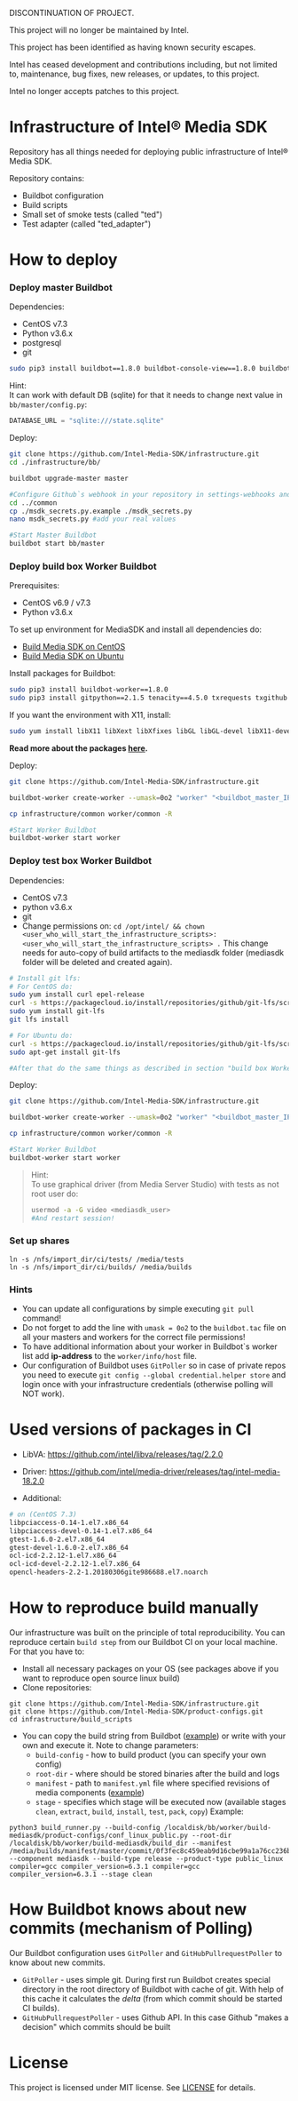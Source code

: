 DISCONTINUATION OF PROJECT. 

This project will no longer be maintained by Intel.

This project has been identified as having known security escapes.

Intel has ceased development and contributions including, but not limited to, maintenance, bug fixes, new releases, or updates, to this project.  

Intel no longer accepts patches to this project.
# Infrastructure of Intel® Media SDK
Repository has all things needed for deploying public infrastructure of Intel® Media SDK.  
  
Repository contains:  
- Buildbot configuration
- Build scripts
- Small set of smoke tests (called "ted")
- Test adapter (called "ted_adapter")


# How to deploy
### Deploy master Buildbot
Dependencies:
- CentOS v7.3
- Python v3.6.x
- postgresql
- git

```bash
sudo pip3 install buildbot==1.8.0 buildbot-console-view==1.8.0 buildbot-www==1.8.0
```
Hint:  
It can work with default DB (sqlite) for that it needs to change next value in `bb/master/config.py`:
```python
DATABASE_URL = "sqlite:///state.sqlite"
```

Deploy:
```bash
git clone https://github.com/Intel-Media-SDK/infrastructure.git
cd ./infrastructure/bb/

buildbot upgrade-master master

#Configure Github`s webhook in your repository in settings-webhooks and create Github`s token after that do:
cd ../common
cp ./msdk_secrets.py.example ./msdk_secrets.py
nano msdk_secrets.py #add your real values

#Start Master Buildbot
buildbot start bb/master
```
### Deploy build box Worker Buildbot
Prerequisites:
- CentOS v6.9 / v7.3
- Python v3.6.x

To set up environment for MediaSDK and install all dependencies do:
- [Build Media SDK on CentOS](https://github.com/Intel-Media-SDK/MediaSDK/wiki/Build-Media-SDK-on-CentOS)
- [Build Media SDK on Ubuntu](https://github.com/Intel-Media-SDK/MediaSDK/wiki/Build-Media-SDK-on-Ubuntu)

Install packages for Buildbot:
```bash
sudo pip3 install buildbot-worker==1.8.0
sudo pip3 install gitpython==2.1.5 tenacity==4.5.0 txrequests txgithub service_identity
```
If you want the environment with X11, install:
```bash
sudo yum install libX11 libXext libXfixes libGL libGL-devel libX11-devel 
```
**Read more about the packages [here](docs/packages.md).**

Deploy:
```bash
git clone https://github.com/Intel-Media-SDK/infrastructure.git

buildbot-worker create-worker --umask=0o2 "worker" "<buildbot_master_IP>:9000" "<your_worker_name>" "pass"

cp infrastructure/common worker/common -R

#Start Worker Buildbot
buildbot-worker start worker
```

### Deploy test box Worker Buildbot
Dependencies:
- CentOS v7.3
- python v3.6.x
- git
- Change permissions on: `cd /opt/intel/ && chown <user_who_will_start_the_infrastructure_scripts>:<user_who_will_start_the_infrastructure_scripts> .` This change needs for auto-copy of build artifacts to the mediasdk folder (mediasdk folder will be deleted and created again).

```bash
# Install git lfs:
# For CentOS do:
sudo yum install curl epel-release
curl -s https://packagecloud.io/install/repositories/github/git-lfs/script.rpm.sh | sudo bash
sudo yum install git-lfs
git lfs install

# For Ubuntu do:
curl -s https://packagecloud.io/install/repositories/github/git-lfs/script.deb.sh | sudo bash
sudo apt-get install git-lfs

#After that do the same things as described in section "build box Worker"
```

Deploy:
```bash
git clone https://github.com/Intel-Media-SDK/infrastructure.git

buildbot-worker create-worker --umask=0o2 "worker" "<buildbot_master_IP>:9000" "<your_worker_name>" "pass"

cp infrastructure/common worker/common -R

#Start Worker Buildbot
buildbot-worker start worker
```
>Hint:  
>To use graphical driver (from Media Server Studio) with tests as not root user do: 
>```bash
>usermod -a -G video <mediasdk_user>
>#And restart session!
>```

### Set up shares
```
ln -s /nfs/import_dir/ci/tests/ /media/tests
ln -s /nfs/import_dir/ci/builds/ /media/builds
```

### Hints
- You can update all configurations by simple executing `git pull` command!
- Do not forget to add the line with `umask = 0o2` to the `buildbot.tac` file on all your masters and workers for the correct file permissions!
- To have additional information about your worker in Buildbot\`s worker list add **ip-address** to the `worker/info/host` file.
- Our configuration of Buildbot uses `GitPoller` so in case of private repos you need to execute `git config --global credential.helper store` and login once with your infrastructure credentials (otherwise polling will NOT work).

# Used versions of packages in CI
- LibVA: https://github.com/intel/libva/releases/tag/2.2.0
- Driver: https://github.com/intel/media-driver/releases/tag/intel-media-18.2.0

- Additional:
```bash
# on (CentOS 7.3)
libpciaccess-0.14-1.el7.x86_64
libpciaccess-devel-0.14-1.el7.x86_64
gtest-1.6.0-2.el7.x86_64
gtest-devel-1.6.0-2.el7.x86_64
ocl-icd-2.2.12-1.el7.x86_64
ocl-icd-devel-2.2.12-1.el7.x86_64
opencl-headers-2.2-1.20180306gite986688.el7.noarch
```



# How to reproduce build manually 
Our infrastructure was built on the principle of total reproducibility. You can reproduce certain `build step` from our Buildbot CI on your local machine. For that you have to:  
- Install all necessary packages on your OS (see packages above if you want to reproduce open source linux build)
- Clone repositories:
```
git clone https://github.com/Intel-Media-SDK/infrastructure.git
git clone https://github.com/Intel-Media-SDK/product-configs.git
cd infrastructure/build_scripts
```
- You can copy the build string from Buildbot ([example](http://mediasdk.intel.com/buildbot/#/builders/3/builds/122/steps/3/logs/stdio)) or write with your own and execute it. Note to change parameters: 
    - `build-config` - how to build product (you can specify your own config)
    - `root-dir` - where should be stored binaries after the build and logs
    - `manifest` - path to `manifest.yml` file where specified revisions of media components ([example](https://github.com/Intel-Media-SDK/product-configs/blob/master/manifest.yml))
    - `stage` - specifies which stage will be executed now (available stages `clean`, `extract`, `build`, `install`, `test`, `pack`, `copy`)
Example:
```
python3 build_runner.py --build-config /localdisk/bb/worker/build-mediasdk/product-configs/conf_linux_public.py --root-dir /localdisk/bb/worker/build-mediasdk/build_dir --manifest /media/builds/manifest/master/commit/0f3fec8c459eab9d16cbe99a1a76cc236be2226d/manifest.yml --component mediasdk --build-type release --product-type public_linux compiler=gcc compiler_version=6.3.1 compiler=gcc compiler_version=6.3.1 --stage clean
```

# How Buildbot knows about new commits (mechanism of Polling)
Our Buildbot configuration uses `GitPoller` and `GitHubPullrequestPoller` to know about new commits.  
- `GitPoller` - uses simple git. During first run Buildbot creates special directory in the root directory of Buildbot with cache of git. With help of this cache it calculates the *delta* (from which commit should be started CI builds).
- `GitHubPullrequestPoller` - uses Github API. In this case Github "makes a decision" which commits should be built

# License
This project is licensed under MIT license. See [LICENSE](./LICENSE) for details.
